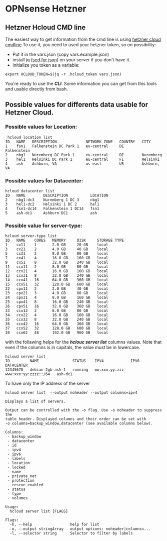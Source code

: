 # OPNsense Hetzner
## Hetzner Hcloud CMD line
The easiest way to get information from the cmd line is using [hetzner cloud cmdline](https://github.com/hetznercloud/cli)
To use it, you need to used your hetzner token, so on possibility:
* Put it in the vars.json (copy vars.example.json)
* install jq ([sed for json](https://stedolan.github.io/jq/)) on your server if you don't have it.
* initialize you token as a variable:
```
export HCLOUD_TOKEN=$(jq -r .hcloud_token vars.json)
```
You're ready to use the ***CLI***.
Some information you can get from this tools and usable directly from bash.
## Possible values for differents data usable for Hetzner Cloud.
### Possible values for Location:
```
 hcloud location list
ID   NAME   DESCRIPTION             NETWORK ZONE   COUNTRY   CITY
1    fsn1   Falkenstein DC Park 1   eu-central     DE        Falkenstein
2    nbg1   Nuremberg DC Park 1     eu-central     DE        Nuremberg
3    hel1   Helsinki DC Park 1      eu-central     FI        Helsinki
4    ash    Ashburn, VA             us-east        US        Ashburn, VA
```
### Possible values for Datacenter:
```
hcloud datacenter list
ID   NAME        DESCRIPTION          LOCATION
2    nbg1-dc3    Nuremberg 1 DC 3     nbg1
3    hel1-dc2    Helsinki 1 DC 2      hel1
4    fsn1-dc14   Falkenstein 1 DC14   fsn1
5    ash-dc1     Ashburn DC1          ash
```
### Possible value for server-type:
```
hcloud server-type list
ID   NAME    CORES   MEMORY     DISK     STORAGE TYPE
1    cx11    1       2.0 GB     20 GB    local
3    cx21    2       4.0 GB     40 GB    local
5    cx31    2       8.0 GB     80 GB    local
7    cx41    4       16.0 GB    160 GB   local
9    cx51    8       32.0 GB    240 GB   local
11   ccx11   2       8.0 GB     80 GB    local
12   ccx21   4       16.0 GB    160 GB   local
13   ccx31   8       32.0 GB    240 GB   local
14   ccx41   16      64.0 GB    360 GB   local
15   ccx51   32      128.0 GB   600 GB   local
22   cpx11   2       2.0 GB     40 GB    local
23   cpx21   3       4.0 GB     80 GB    local
24   cpx31   4       8.0 GB     160 GB   local
25   cpx41   8       16.0 GB    240 GB   local
26   cpx51   16      32.0 GB    360 GB   local
33   ccx12   2       8.0 GB     80 GB    local
34   ccx22   4       16.0 GB    160 GB   local
35   ccx32   8       32.0 GB    240 GB   local
36   ccx42   16      64.0 GB    360 GB   local
37   ccx52   32      128.0 GB   600 GB   local
38   ccx62   48      192.0 GB   960 GB   local
```
with the follawing helps for the ***hclouc server list*** columns values. 
Note that even if the columns is in capitals, the value must be in lowercase.
```
hcloud server list
ID         NAME               STATUS    IPV4            IPV6                    DATACENTER
12345678   debian-2gb-ash-1   running   ww.xxx.yy.zzz   www:xxx:yy:zzzz::/64   ash-dc1
```
To have only the IP address of the server
```
hcloud server list  --output noheader --output columns=ipv4
```
```
Displays a list of servers.

Output can be controlled with the -o flag. Use -o noheader to suppress the
table header. Displayed columns and their order can be set with
-o columns=backup_window,datacenter (see available columns below).

Columns:
 - backup_window
 - datacenter
 - id
 - ipv4
 - ipv6
 - labels
 - location
 - locked
 - name
 - private_net
 - protection
 - rescue_enabled
 - status
 - type
 - volumes

Usage:
  hcloud server list [FLAGS]

Flags:
  -h, --help                 help for list
  -o, --output stringArray   output options: noheader|columns=...
  -l, --selector string      Selector to filter by labels
```